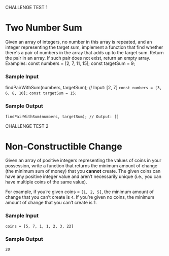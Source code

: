 CHALLENGE TEST 1

# Two Number Sum

Given an array of integers, no number in this array is repeated, and an integer representing the target sum, implement a function that find whether there's a pair of numbers in the array that adds up to the target sum. Return the pair in an array. If such pair does not exist, return an empty array.
Examples:
const numbers = [2, 7, 11, 15];
const targetSum = 9;

### **Sample Input**
findPairWithSum(numbers, targetSum); // Input: [2, 7]
​
`const numbers = [3, 6, 8, 10];`
`const targetSum = 15;`

### **Sample Output**

`findPairWithSum(numbers, targetSum); // Output: []`

CHALLENGE TEST 2

# Non-Constructible Change

Given an array of positive integers representing the values of coins in your possession, write a function that returns the minimum amount of change (the minimum sum of money) that you **cannot** create. The given coins can have any positive integer value and aren’t necessarily unique (i.e., you can have multiple coins of the same value).

For example, if you’re given coins = `[1, 2, 5]`, the minimum amount of change that you can’t create is `4`. If you’re given no coins, the minimum amount of change that you can’t create is 1.

### **Sample Input**

`coins = [5, 7, 1, 1, 2, 3, 22]`

### **Sample Output**

`20`